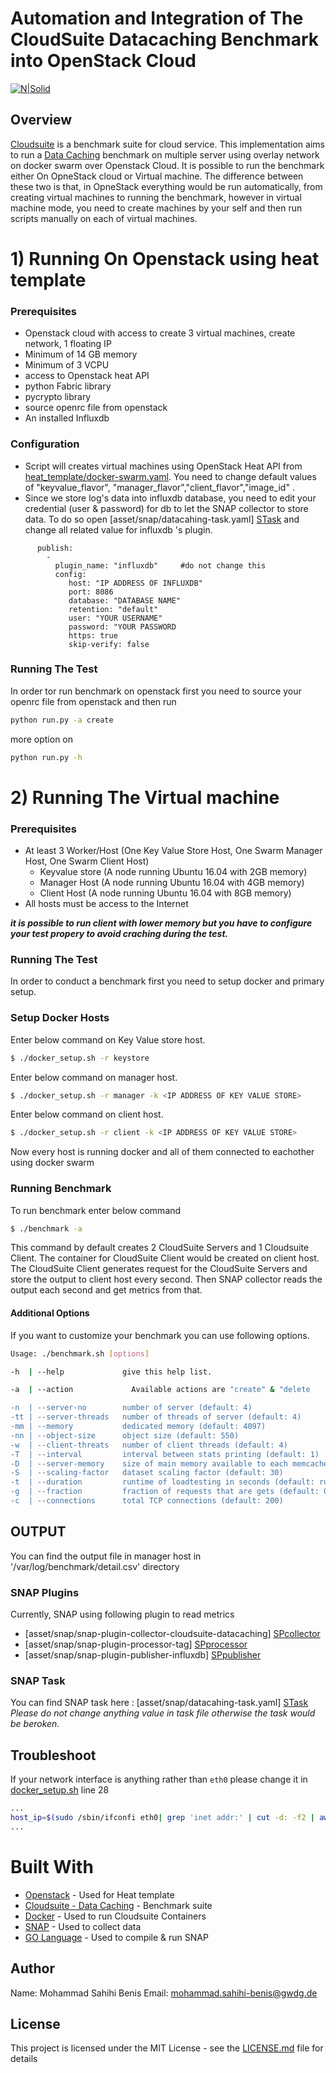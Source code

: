 Automation and Integration of The CloudSuite Datacaching Benchmark into OpenStack Cloud
===================

[![N|Solid](https://www.gwdg.de/GWDG-Theme-1.0-SNAPSHOT/images/gwdg_logo.svg)](https://nodesource.com/products/nsolid)

## Overview
[Cloudsuite] is a benchmark suite for cloud service. This implementation aims to run a [Data Caching] benchmark on multiple server using overlay network on docker swarm over Openstack Cloud. It is possible to run the benchmark either On OpneStack cloud or Virtual machine. The difference between these two is that, in OpneStack everything would be run automatically, from creating virtual machines to running the benchmark, however in virtual machine mode, you need to create machines by your self and then run scripts manually on each of virtual machines.

# 1) Running On Openstack using heat template
### Prerequisites
  - Openstack cloud with access to create 3 virtual machines, create network, 1 floating IP
  - Minimum of 14 GB  memory
  - Minimum of 3 VCPU
  - access to Openstack heat API
  - python Fabric library
  - pycrypto library
  - source openrc file from openstack
  - An installed Influxdb

### Configuration
  - Script will creates virtual machines using OpenStack Heat API from [heat_template/docker-swarm.yaml][Heat Config].
  You need to change default values of  "keyvalue_flavor", "manager_flavor","client_flavor","image_id" .
  - Since we store log's data into influxdb database, you need to edit your credential (user & password) for db to let the SNAP collector to store data. To do so open [asset/snap/datacahing-task.yaml] [STask] and change all related value for influxdb 's plugin.
  ```
        publish:
          -
            plugin_name: "influxdb"     #do not change this
            config:
               host: "IP ADDRESS OF INFLUXDB"
               port: 8086
               database: "DATABASE NAME"
               retention: "default"
               user: "YOUR USERNAME"
               password: "YOUR PASSWORD
               https: true
               skip-verify: false
  ```
### Running The Test
In order tor run benchmark on openstack first you need to source your openrc file from openstack and then run
```sh
python run.py -a create
```
more option on
```sh
python run.py -h
```

# 2) Running The Virtual machine

### Prerequisites
  - At least 3 Worker/Host (One Key Value Store Host, One Swarm Manager Host, One Swarm Client Host)
    - Keyvalue store (A node running Ubuntu 16.04 with 2GB memory)
    - Manager Host (A node running Ubuntu 16.04 with 4GB memory)
    - Client Host (A node running Ubuntu 16.04 with 8GB memory)
  - All hosts must be access to the Internet

_**it is possible to run client with lower memory but you have to configure your test propery to avoid craching during the test.**_
### Running The Test
In order to conduct a benchmark first you need to setup docker and primary setup.

### Setup Docker Hosts
Enter below command on Key Value store host.
```sh
$ ./docker_setup.sh -r keystore
```
Enter below command on manager host.
```sh
$ ./docker_setup.sh -r manager -k <IP ADDRESS OF KEY VALUE STORE>
```
Enter below command on client host.
```sh
$ ./docker_setup.sh -r client -k <IP ADDRESS OF KEY VALUE STORE>
```
Now every host is running docker and all of them connected to eachother using docker swarm

### Running Benchmark
To run benchmark enter below command
```sh
$ ./benchmark -a
```
This command by default creates 2 CloudSuite Servers and 1 Cloudsuite Client. The container for CloudSuite Client would be created on client host. The CloudSuite Client generates request for the CloudSuite Servers and store the output to client host every second. Then SNAP collector reads the output each second and get metrics from that.
#### Additional Options
If you want to customize your benchmark you can use following options.
```sh
Usage: ./benchmark.sh [options]

-h  | --help             give this help list.

-a  | --action             Available actions are "create" & "delete

-n  | --server-no        number of server (default: 4)
-tt | --server-threads   number of threads of server (default: 4)
-mm | --memory           dedicated memory (default: 4097)
-nn | --object-size      object size (default: 550)
-w  | --client-threats   number of client threads (default: 4)
-T  | --interval         interval between stats printing (default: 1)
-D  | --server-memory    size of main memory available to each memcached server in MB (default: 4096)
-S  | --scaling-factor   dataset scaling factor (default: 30)
-t  | --duration         runtime of loadtesting in seconds (default: run forever)
-g  | --fraction         fraction of requests that are gets (default: 0.8)
-c  | --connections      total TCP connections (default: 200)
```
## OUTPUT
You can find the output file in manager host in '/var/log/benchmark/detail.csv' directory

### SNAP Plugins

Currently, SNAP using following plugin to read metrics

* [asset/snap/snap-plugin-collector-cloudsuite-datacaching] [SPcollector]
* [asset/snap/snap-plugin-processor-tag] [SPprocessor]
* [asset/snap/snap-plugin-publisher-influxdb] [SPpublisher]

### SNAP Task
You can find SNAP task here : [asset/snap/datacahing-task.yaml] [STask]
*Please do not change anything value in task file otherwise the task would be beroken.*

## Troubleshoot
If your network interface is anything rather than `eth0` please change it in [docker_setup.sh](docker_setup.sh) line 28
```sh
...
host_ip=$(sudo /sbin/ifconfi eth0| grep 'inet addr:' | cut -d: -f2 | awk '{print $1}')
...
```
# Built With

* [Openstack](https://www.openstack.org/) - Used for Heat template
* [Cloudsuite - Data Caching](http://cloudsuite.ch/datacaching/) - Benchmark suite
* [Docker](https://www.docker.com/) - Used to run Cloudsuite Containers
* [SNAP](https://github.com/intelsdi-x/snap) - Used to collect data
* [GO Language](https://golang.org/) - Used to compile  & run SNAP

## Author
Name: Mohammad Sahihi Benis
Email: mohammad.sahihi-benis@gwdg.de

License
-------
This project is licensed under the MIT License - see the [LICENSE.md](LICENSE.md) file for details


   [Cloudsuite]: <http://cloudsuite.ch>
   [Data Caching]: <https://github.com/ParsaLab/cloudsuite/tree/master/benchmarks/data-caching>
   [SPcollector]: <https://gitlab.gwdg.de/mikelangelo/cs-dataCaching/blob/master/asset/snap/snap-plugin-collector-cloudsuite-datacaching>
   [SPprocessor]: <https://gitlab.gwdg.de/mikelangelo/cs-dataCaching/blob/master/asset/snap/snap-plugin-processor-tag>
   [SPpublisher]:<https://gitlab.gwdg.de/mikelangelo/cs-dataCaching/blob/master/asset/snap/snap-plugin-publisher-influxdb>
   [STask]: <https://gitlab.gwdg.de/mikelangelo/cs-dataCaching/blob/master/asset/snap/datacaching-task.yaml>
   [run]: <https://gitlab.gwdg.de/mikelangelo/cs-dataCaching/blob/master/heat_template/run.py>
   [Heat Config]: https://gitlab.gwdg.de/mikelangelo/cs-dataCaching/raw/master/heat_template/docker-swarm.yaml
